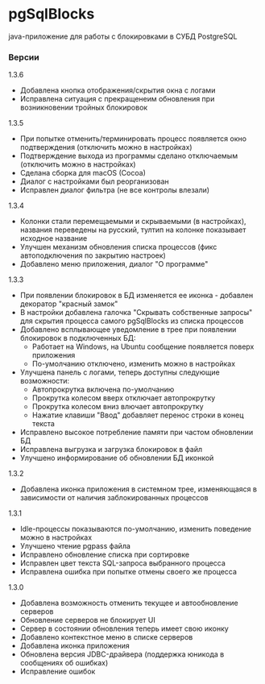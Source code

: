 # pgSqlBlocks

java-приложение для работы с блокировками в СУБД PostgreSQL

### Версии

1.3.6

* Добавлена кнопка отображения/скрытия окна с логами
* Исправлена ситуация с прекращенеим обновления при возникновении тройных блокировок 

1.3.5

* При попытке отменить/терминировать процесс появляется окно подтверждения (отключить можно в настройках)
* Подтверждение выхода из программы сделано отключаемым (отключить можно в настройках)
* Сделана сборка для macOS (Cocoa)
* Диалог с настройками был реорганизован
* Исправлен диалог фильтра (не все контролы влезали)

1.3.4

* Колонки стали перемещаемыми и скрываемыми (в настройках), названия переведены на русский, тултип на колонке показывает исходное название
* Улучшен механизм обновления списка процессов (фикс автоподключения по закрытию настроек)
* Добавлено меню приложения, диалог "О программе"

1.3.3

* При появлении блокировок в БД изменяется ее иконка - добавлен декоратор "красный замок"
* В настройки добавлена галочка "Скрывать собственные запросы" для скрытия процесса самого pgSqlBlocks из списка процессов
* Добавлено всплывающее уведомление в трее при появлении блокировок в подключенных БД:
  * Работает на Windows, на Ubuntu сообщение появляется поверх приложения
  * По-умолчанию отключено, изменить можно в настройках
* Улучшена панель с логами, теперь доступны следующие возможности:
  * Автопрокрутка включена по-умолчанию
  * Прокрутка колесом вверх отключает автопрокрутку
  * Прокрутка колесом вниз влючает автопрокрутку
  * Нажатие клавиши "Ввод" добавляет перенос строки в конец текста
* Исправлено высокое потребление памяти при частом обновлении БД
* Исправлена выгрузка и загрузка блокировок в файл
* Улучшено информирование об обновлении БД иконкой

1.3.2

  - Добавлена иконка приложения в системном трее, изменяющаяся в зависимости от наличия заблокированных процессов

1.3.1

  - Idle-процессы показываются по-умолчанию, изменить поведение можно в настройках
  - Улучшено чтение pgpass файла
  - Исправлено обновление списка при сортировке
  - Исправлен цвет текста SQL-запроса выбранного процесса
  - Исправлена ошибка при попытке отмены своего же процесса

1.3.0

  - Добавлена возможность отменить текущее и автообновление серверов
  - Обновление серверов не блокирует UI
  - Сервер в состоянии обновления теперь имеет свою иконку
  - Добавлено контекстное меню в списке серверов
  - Добавлена иконка приложения
  - Обновлена версия JDBC-драйвера (поддержка юникода в сообщениях об ошибках)
  - Исправление ошибок
